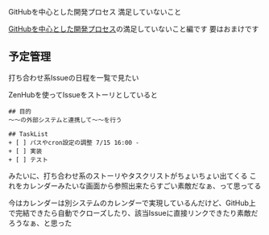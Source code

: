 GitHubを中心とした開発プロセス 満足していないこと

[GitHubを中心とした開発プロセス](http://qiita.com/suzuki-hoge/items/a6e3bdc2cc1cf4e98ea1)の満足していないこと編です
要はおまけです

## 予定管理
打ち合わせ系Issueの日程を一覧で見たい

ZenHubを使ってIssueをストーリとしていると

```
## 目的
〜〜の外部システムと連携して〜〜を行う

## TaskList
+ [ ] パスやcron設定の調整 7/15 16:00 -
+ [ ] 実装
+ [ ] テスト
```

みたいに、打ち合わせ系のストーリやタスクリストがちょいちょい出てくる
これをカレンダーみたいな画面から参照出来たらすごい素敵だなぁ、って思ってる

今はカレンダーは別システムのカレンダーで実現しているんだけど、GitHub上で完結できたら自動でクローズしたり、該当Issueに直接リンクできたり素敵だろうなぁ、と思った
